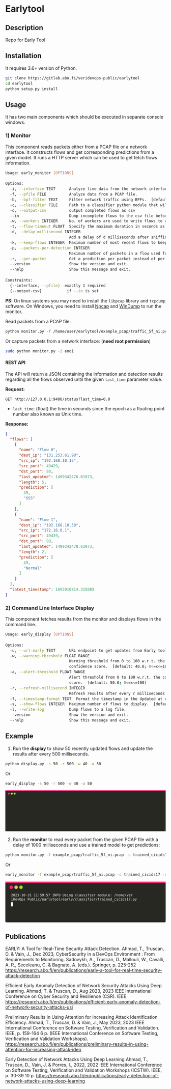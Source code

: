 # Earlytool

## Description

Repo for Early Tool

## Installation

It requires 3.6+ version of Python.

```sh
git clone https://gitlab.abo.fi/veridevops-public/earlytool
cd earlytool
python setup.py install
```

## Usage

It has two main components which should be executed in separate console windows.

### 1) Monitor

This component reads packets either from a PCAP file or a network interface. It constructs flows and get corresponding predictions from a given model. It runs a HTTP server which can be used to get fetch flows information.

```sh
Usage: early_monitor [OPTIONS]

Options:
  -i, --interface TEXT      Analyze live data from the network interface.
  -f, --pfile FILE          Analyze data from a PCAP file.
  -b, --bpf-filter TEXT     Filter network traffic using BPFs.  [default: ip and (tcp or udp)]
  -c, --classifier FILE     Path to a classifier python module that will be used for making predictions. If the module exists in the early/classifier folder, then just provide the name of module without '.py'.  [default: random_classifier]
  -o, --output-csv          output completed flows as csv
  --in                      Dump incomplete flows to the csv file before existing the program.
  -w, --workers INTEGER     No. of workers are used to write flows to a CSV file. [default: 2]
  -t, --flow-timeout FLOAT  Specify the maximum duration in seconds as the flow timeout.  [default: 120.0]
  -d, --delay-millisecond INTEGER
                            Add a delay of d milliseconds after sniffing every packet.  [default: 0]
  -k, --keep-flows INTEGER  Maximum number of most recent flows to keep in memory. [default: unlimited]
  -p, --packets-per-detection INTEGER
                            Maximum number of packets in a flow used for detection. [default: unlimited]
  -r, --per-packet          Get a prediction per packet instead of per flow.
  --version                 Show the version and exit.
  --help                    Show this message and exit.

Constraints:
  {--interface, --pfile}  exactly 1 required
  {--output-csv}           if --in is set
```

**PS:** On linux systems you may need to install the `libpcap` library and `tcpdump` software. On Windows, you need to install [Npcap](https://npcap.com/#download) and [WinDump](https://github.com/hsluoyz/WinDump/releases) to run the monitor.

Read packets from a PCAP file:

```sh
python monitor.py -f /home/user/earlytool/example_pcap/traffic_5f_ni.pcap
```

Or capture packets from a network interface: (**need root permission**)

```sh
sudo python monitor.py -i eno1
```

#### REST API

The API will return a JSON containing the information and detection results regarding all the flows observed until the given `last_time` parameter value.

**Request:**

```
GET http://127.0.0.1:9400/status?last_time=0.0
```

- `last_time`: (float) the time in seconds since the epoch as a floating point number also known as Unix time.

**Response:**

```json
{
  "flows": [
    {
      "name": "Flow 0",
      "dest_ip": "131.253.61.98",
      "src_ip": "192.168.10.15",
      "src_port": 49429, 
      "dst_port": 80,
      "last_updated": 1499342476.61973,
      "length": 5,
      "prediction": [
        39,
        "XSS"
      ]
    },
    {
      "name": "Flow 1",
      "dest_ip": "192.168.10.50",
      "src_ip": "172.16.0.1",
      "src_port": 49439, 
      "dst_port": 80,
      "last_updated": 1499342478.61973,
      "length": 2,
      "prediction": [
        49,
        "Normal"
      ]
    }
  ],
  "latest_timestamp": 1695910814.315083
}
```

### 2) Command Line Interface Display

This component fetches results from the monitor and displays flows in the command line.

```sh
Usage: early_display [OPTIONS]

Options:
  -u, --url-early TEXT      URL endpoint to get updates from Early tool. [default: 0.0.0.0:9400]
  -w, --warning-threshold FLOAT RANGE
                            Warning threshold from 0 to 100 w.r.t. the
                            confidence score.  [default: 40.0; 0<=x<=100]
  -a, --alert-threshold FLOAT RANGE
                            Alert threshold from 0 to 100 w.r.t. the confidence
                            score.  [default: 50.0; 0<=x<=100]
  -r, --refresh-millisecond INTEGER
                            Refresh results after every r milliseconds. [default: 250]
  -f, --timestamp-format TEXT  Format the timestamp in the Updated at column. [default: %y-%m-%d %H:%M:%S]
  -s, --show-flows INTEGER  Maximum number of flows to display.  [default: 100]
  -l, --write-log           Dump flows to a log file.
  --version                 Show the version and exit.
  --help                    Show this message and exit.
```

## Example

1) Run the **display** to show 50 recently updated flows and update the results after every 500 milliseconds.

```sh
python display.py -s 50 -r 500 -w 40 -a 50 
```
Or
```sh
early_display -s 50 -r 500 -w 40 -a 50 
```

![monitor's output in the terminal](./doc_images/term_display.svg)

2) Run the **monitor** to read every packet from the given PCAP file with a delay of 1000 milliseconds and use a trained model to get predictions:

```sh
python monitor.py -f example_pcap/traffic_5f_ni.pcap -c trained_cicids17 -d 1000
```
Or
```sh
early_monitor -f example_pcap/traffic_5f_ni.pcap -c trained_cicids17 -d 1000
```

![monitor's output in the terminal](./doc_images/term_monitor.svg)

## Publications

EARLY: A Tool for Real-Time Security Attack Detection.
Ahmad, T., Truscan, D. & Vain, J., Dec 2023, CyberSecurity in a DevOps Environment : From Requirements to Monitoring. Sadovykh, A., Truscan, D., Mallouli, W., Cavalli, A. R., Seceleanu, C. & Bagnato, A. (eds.). Springer, p. 225-252
https://research.abo.fi/en/publications/early-a-tool-for-real-time-security-attack-detection 

Efficient Early Anomaly Detection of Network Security Attacks Using Deep Learning.
Ahmad, T. & Truscan, D., Aug 2023, 2023 IEEE International Conference on Cyber Security and Resilience (CSR). IEEE
https://research.abo.fi/en/publications/efficient-early-anomaly-detection-of-network-security-attacks-usi

Preliminary Results in Using Attention for Increasing Attack Identification Efficiency.
Ahmad, T., Truscan, D. & Vain, J., May 2023, 2023 IEEE International Conference on Software Testing, Verification and Validation. IEEE, p. 159-164 6 p. (IEEE International Conference on Software Testing, Verification and Validation Workshops).
https://research.abo.fi/en/publications/preliminary-results-in-using-attention-for-increasing-attack-iden

Early Detection of Network Attacks Using Deep Learning
Ahmad, T., Truscan, D., Vain, J. & Porres, I., 2022, 2022 IEEE International Conference on Software Testing, Verification and Validation Workshops (ICSTW). IEEE, p. 30-39 10 p.
https://research.abo.fi/en/publications/early-detection-of-network-attacks-using-deep-learning